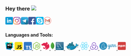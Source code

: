 
### Hey there <img src="https://media.giphy.com/media/hvRJCLFzcasrR4ia7z/giphy.gif" height="25">

<a href="https://www.linkedin.com/in/andrey-nedelevich-a18399283/">
  <img align="left" alt="Linkdin" width="24px" src="https://github.com/BackEndSculptor/icons/blob/master/linkedin.png" />
</a>
<a href="#">
  <img align="left" alt="Instagram" width="24px" src="https://github.com/BackEndSculptor/icons/blob/master/instagram.png" />
</a>
<a href="https://t.me/nedelevich">
  <img align="left" alt="Telegram" width="24px" src="https://github.com/BackEndSculptor/icons/blob/master/telegram.png" />
</a>
<a href="#">
  <img align="left" alt="Facebook" width="24px" src="https://github.com/BackEndSculptor/icons/blob/master/facebook.png" />
</a>
<a href="#">
  <img title="BackEndSculptor" align="left" alt="Skype" width="24px" src="https://github.com/BackEndSculptor/icons/blob/master/skype.png" />
</a>
<a href="mailto:BackEndSculptor@gmail.com">
  <img align="left" alt="Mail" width="24px" src="https://github.com/BackEndSculptor/icons/blob/master/gmail.png" />
</a>

<br />
<br />

**Languages and Tools:**  

<a href="https://github.com/BackEndSculptor/icons/blob/master/skils/WebStorm.png">
  <img height="25" title="WebStorm" src="https://github.com/BackEndSculptor/icons/blob/master/skils/WebStorm.png">
</a>
<!-- <a href="https://github.com/BackEndSculptor/icons/blob/master/skils/VisualStudioCode.png">
  <img height="25" title="VSC" src="https://github.com/BackEndSculptor/icons/blob/master/skils/VisualStudioCode.png">
</a> -->
<a href="https://github.com/BackEndSculptor/icons/blob/master/skils/JavaScript.png">
  <img height="25" title="JavaScript" src="https://github.com/BackEndSculptor/icons/blob/master/skils/JavaScript.png">
</a>
<a href="https://github.com/BackEndSculptor/icons/blob/master/skils/TypeScript.png">
  <img height="25" title="TypeScript" src="https://github.com/BackEndSculptor/icons/blob/master/skils/TypeScript.png">
</a>
<a href="https://github.com/BackEndSculptor/icons/blob/master/skils/NodeJS.png">
  <img height="25" title="NodeJs" src="https://github.com/BackEndSculptor/icons/blob/master/skils/NodeJS.png">
</a>
<a href="https://github.com/BackEndSculptor/icons/blob/master/skils/NodeJS.png">
  <img height="25" title="NestJs" src="https://github.com/BackEndSculptor/icons/blob/master/skils/nestjs.png">
</a>
<a href="https://github.com/BackEndSculptor/icons/blob/master/skils/MongoDB.png">
  <img height="25" title="MongoDB" src="https://github.com/BackEndSculptor/icons/blob/master/skils/MongoDB.png">
</a>
<a href="https://github.com/BackEndSculptor/icons/blob/master/skils/MySQL.png">
  <img height="25" title="MySQL" src="https://github.com/BackEndSculptor/icons/blob/master/skils/MySQL.png">
</a>
<a href="https://github.com/BackEndSculptor/icons/blob/master/skils/docker.png">
  <img height="25" title="Docker" src="https://github.com/BackEndSculptor/icons/blob/master/skils/docker.png">
</a>
<a href="https://github.com/BackEndSculptor/icons/blob/master/skils/React.png">
  <img height="25" title="React" src="https://github.com/BackEndSculptor/icons/blob/master/skils/React.png">
</a>
<a href="https://github.com/BackEndSculptor/icons/blob/master/skils/Redux.png">
  <img height="25" title="Redux" src="https://github.com/BackEndSculptor/icons/blob/master/skils/Redux.png">
</a>
<a href="https://github.com/BackEndSculptor/icons/blob/master/skils/yarn.png">
  <img height="25" title="yarn" src="https://github.com/BackEndSculptor/icons/blob/master/skils/yarn.png">
</a>
<a href="https://github.com/BackEndSculptor/icons/blob/master/skils/npm.png">
  <img height="25" title="npm" src="https://github.com/BackEndSculptor/icons/blob/master/skils/npm.png">
</a>

<br />
<br />



